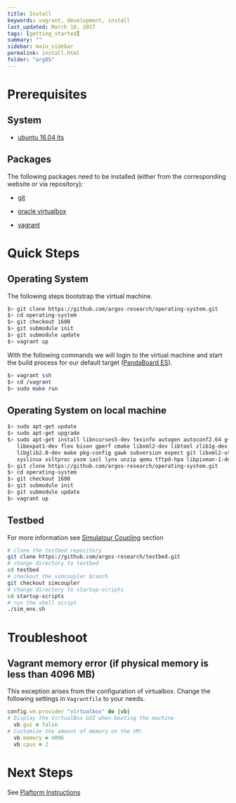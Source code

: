 ```yaml
---
title: Install
keywords: vagrant, development, install
last_updated: March 10, 2017
tags: [getting_started]
summary: ""
sidebar: main_sidebar
permalink: install.html
folder: "argOS"
---
```


# Prerequisites

## System

* [ubuntu 16.04 lts](https://www.ubuntu.com/download/desktop)

## Packages

The following packages need to be installed (either from the corresponding
  website or via repository):

* [git](https://git-scm.com/)

* [oracle virtualbox](https://www.virtualbox.org)

* [vagrant](https://www.vagrantup.com)

# Quick Steps

## Operating System
The following steps bootstrap the virtual machine.
```sh
$> git clone https://github.com/argos-research/operating-system.git
$> cd operating-system
$> git checkout 1608
$> git submodule init
$> git submodule update
$> vagrant up
```

With the following commands we will login to the virtual machine and start the build process for our default target ([PandaBoard ES](http://pandaboard.org/)).
```sh
$> vagrant ssh
$> cd /vagrant
$> sudo make run
```

## Operating System on local machine
```sh
$> sudo apt-get update
$> sudo apt-get upgrade
$> sudo apt-get install libncurses5-dev texinfo autogen autoconf2.64 g++ \
   libexpat1-dev flex bison gperf cmake libxml2-dev libtool zlib1g-dev \
   libglib2.0-dev make pkg-config gawk subversion expect git libxml2-utils \
   syslinux xsltproc yasm iasl lynx unzip qemu tftpd-hpa libpixman-1-dev
$> git clone https://github.com/argos-research/operating-system.git
$> cd operating-system
$> git checkout 1608
$> git submodule init
$> git submodule update
$> vagrant up
```

## Testbed
For more information see [Simulatour Coupling](/sim-coupling.html) section
```sh
# clone the testbed repository
git clone https://github.com/argos-research/testbed.git
# change directory to testbed
cd testbed
# checkout the simcoupler branch
git checkout simcoupler
# change directory to startup-scripts
cd startup-scripts
# run the shell script
./sim_env.sh
```

# Troubleshoot

## Vagrant memory error (if physical memory is less than 4096 MB)

This exception arises from the configuration of virtualbox. Change the following settings in `Vagrantfile` to your needs.

```ruby
config.vm.provider "virtualbox" do |vb|
# Display the VirtualBox GUI when booting the machine
  vb.gui = false
# Customize the amount of memory on the VM:
  vb.memory = 4096
  vb.cpus = 2
```

# Next Steps

See [Plaftorm Instructions](/platforms.html)
